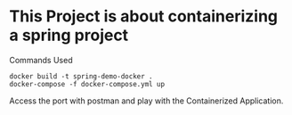 # This Project is about containerizing a spring project

Commands Used

```
docker build -t spring-demo-docker .
docker-compose -f docker-compose.yml up
```

Access the port with postman and play with the Containerized Application.